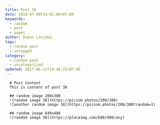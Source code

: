 ```yaml
---
title: Post 38
date: 2019-07-09T14:01:08+07:00
keywords:
  - random
  - post
  - pages
author: Dimas Lanjaka
tags:
  - random post
  - untagged
category:
  - random post
  - uncategorized
updated: 2017-06-12T19:48:21+07:00
---
```


      # Post Content
      This is content of post 38

      ## random image 200x300
      ![random image 38](https://picsum.photos/200/300)
      ![another random image 38](https://picsum.photos/200/300?random=1)

      ## random image 640x480
      ![random image 38](https://placeimg.com/640/480/any)
      